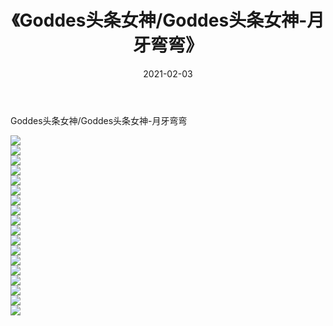 ﻿---
layout: post
title:  《Goddes头条女神/Goddes头条女神-月牙弯弯》
date:   2021-02-03
img: http://pic.660000.xyz/1:/网络美图/2021/Goddes头条女神/Goddes头条女神-月牙弯弯/000.jpg
categories: [美女, 清纯, 唯美]
---

Goddes头条女神/Goddes头条女神-月牙弯弯

 ![](http://pic.660000.xyz/1:/网络美图/2021/Goddes头条女神/Goddes头条女神-月牙弯弯/001.jpg) <br>![](http://pic.660000.xyz/1:/网络美图/2021/Goddes头条女神/Goddes头条女神-月牙弯弯/002.jpg) <br>![](http://pic.660000.xyz/1:/网络美图/2021/Goddes头条女神/Goddes头条女神-月牙弯弯/003.jpg) <br>![](http://pic.660000.xyz/1:/网络美图/2021/Goddes头条女神/Goddes头条女神-月牙弯弯/004.jpg) <br>![](http://pic.660000.xyz/1:/网络美图/2021/Goddes头条女神/Goddes头条女神-月牙弯弯/005.jpg) <br>![](http://pic.660000.xyz/1:/网络美图/2021/Goddes头条女神/Goddes头条女神-月牙弯弯/006.jpg) <br>![](http://pic.660000.xyz/1:/网络美图/2021/Goddes头条女神/Goddes头条女神-月牙弯弯/007.jpg) <br>![](http://pic.660000.xyz/1:/网络美图/2021/Goddes头条女神/Goddes头条女神-月牙弯弯/008.jpg) <br>![](http://pic.660000.xyz/1:/网络美图/2021/Goddes头条女神/Goddes头条女神-月牙弯弯/009.jpg) <br>![](http://pic.660000.xyz/1:/网络美图/2021/Goddes头条女神/Goddes头条女神-月牙弯弯/010.jpg) <br>![](http://pic.660000.xyz/1:/网络美图/2021/Goddes头条女神/Goddes头条女神-月牙弯弯/011.jpg) <br>![](http://pic.660000.xyz/1:/网络美图/2021/Goddes头条女神/Goddes头条女神-月牙弯弯/012.jpg) <br>![](http://pic.660000.xyz/1:/网络美图/2021/Goddes头条女神/Goddes头条女神-月牙弯弯/013.jpg) <br>![](http://pic.660000.xyz/1:/网络美图/2021/Goddes头条女神/Goddes头条女神-月牙弯弯/014.jpg) <br>![](http://pic.660000.xyz/1:/网络美图/2021/Goddes头条女神/Goddes头条女神-月牙弯弯/015.jpg) <br>![](http://pic.660000.xyz/1:/网络美图/2021/Goddes头条女神/Goddes头条女神-月牙弯弯/016.jpg) <br>![](http://pic.660000.xyz/1:/网络美图/2021/Goddes头条女神/Goddes头条女神-月牙弯弯/017.jpg) <br>![](http://pic.660000.xyz/1:/网络美图/2021/Goddes头条女神/Goddes头条女神-月牙弯弯/018.jpg) <br>